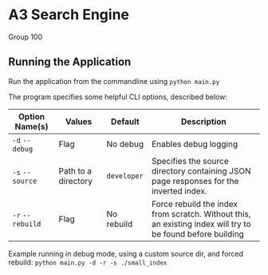 # A3 Search Engine
Group 100

## Running the Application

Run the application from the commandline using `python main.py`

The program specifies some helpful CLI options, described below:

| Option Name(s)   | Values              | Default     | Description                                                                                                |
|------------------|---------------------|-------------|------------------------------------------------------------------------------------------------------------|
| `-d` `--debug`   | Flag                | No debug    | Enables debug logging                                                                                      |
| `-s` `--source`  | Path to a directory | `developer` | Specifies the source directory containing JSON page responses for the inverted index.                      |
| `-r` `--rebuild` | Flag                | No rebuild  | Force rebuild the index from scratch. Without this, an existing index will try to be found before building |

Example running in debug mode, using a custom source dir, and forced rebuild:
`python main.py -d -r -s ./small_index`
